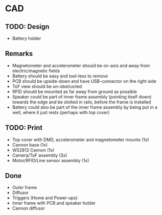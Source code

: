 # CAD
## TODO: Design
- Battery holder

## Remarks
- Magnetometer and accelerometer should be on-axis and away from electric/magnetic fields
- Battery should be easy and tool-less to remove
- PCB should be upside-down and have USB-connector on the right side
- ToF view should be un-obstructed
- RFID should be mounted as far away from ground as possible
- Speaker could be part of inner frame assembly (pointing itself down) towards the edge and be slotted in rails, before the frame is installed
- Battery could also be part of the inner frame assembly by being put in a well, where it just rests (perhaps with top cover)

## TODO: Print
- Top cover with DMD, accelerometer and magnetometer mounts (1x)
- Cannon base (1x)
- WS2812 Cannon (1x)
- Camera/ToF assembly (3x)
- Motor/RFID/Line sensor assembly (1x)

## Done
- Outer frame
- Diffusor
- Triggers (Home and Power-ups)
- Inner frame with PCB and speaker holder
- Cannon diffusor
